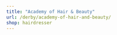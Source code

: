 ```yaml
---
title: "Academy of Hair & Beauty"
url: /derby/academy-of-hair-and-beauty/
shop: hairdresser
---
```

